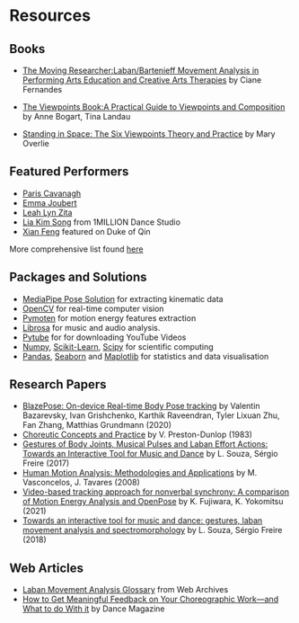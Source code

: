 
# Resources

## Books

* [The Moving Researcher:Laban/Bartenieff Movement Analysis in Performing Arts Education and Creative Arts Therapies](https://www.perlego.com/book/952732/the-moving-researcher-labanbartenieff-movement-analysis-in-performing-arts-education-and-creative-arts-therapies-pdf) by Ciane Fernandes

* [The Viewpoints Book:A Practical Guide to Viewpoints and Composition](https://www.perlego.com/book/729715/the-viewpoints-book-a-practical-guide-to-viewpoints-and-composition-pdf?queryID=ff286a6792adc43d6925fd83893f9b0e&index=prod_BOOKS&gridPosition=2) by Anne Bogart, Tina Landau
* [Standing in Space: The Six Viewpoints Theory and Practice](https://www.sixviewpoints.com/store/standing-in-space) by Mary Overlie

## Featured Performers

* [Paris Cavanagh](https://www.youtube.com/@ParisCavanagh)
* [Emma Joubert](https://www.youtube.com/@londonballerina)
* [Leah Lyn Zita](https://www.youtube.com/@itsleahlyn)
* [Lia Kim Song](https://www.youtube.com/@1MILLION_Dance) from 1MILLION Dance Studio
* [Xian Feng](https://www.youtube.com/@dukeofqin5502) featured on Duke of Qin

More comprehensive list found [here](./resources.txt)

## Packages and Solutions

* [MediaPipe Pose Solution](https://developers.google.com/mediapipe/solutions/vision/pose_landmarker/) for extracting kinematic data
* [OpenCV](https://pypi.org/project/opencv-python/) for real-time computer vision
* [Pymoten](https://gallantlab.org/pymoten/) for motion energy features extraction
* [Librosa](https://pypi.org/project/librosa/) for music and audio analysis.
* [Pytube](https://pypi.org/project/pytube4/) for for downloading YouTube Videos
* [Numpy](https://pypi.org/project/numpy/), [Scikit-Learn](https://pypi.org/project/scikit-learn/), [Scipy](https://pypi.org/project/scipy/) for scientific computing
* [Pandas](https://pypi.org/project/pandas/), [Seaborn](https://pypi.org/project/seaborn/) and [Maplotlib](https://pypi.org/project/matplotlib/) for statistics and data visualisation

## Research Papers

* [BlazePose: On-device Real-time Body Pose tracking](https://www.semanticscholar.org/paper/c9bcea08fb81c041ed6d2b7576d8f0e47c1c850f) by Valentin Bazarevsky, Ivan Grishchenko, Karthik Raveendran, Tyler Lixuan Zhu, Fan Zhang, Matthias Grundmann (2020)
* [Choreutic Concepts and Practice](https://www.jstor.org/stable/1290804) by V. Preston-Dunlop (1983)
* [Gestures of Body Joints, Musical Pulses and Laban Effort Actions: Towards an Interactive Tool for Music and Dance](https://www.semanticscholar.org/paper/1ec12106a1c04bc8736f6c0ea7226a6319a400f8) by L. Souza, Sérgio Freire (2017)
* [Human Motion Analysis: Methodologies and Applications](https://www.researchgate.net/publication/37650298_Human_Motion_Analysis_Methodologies_and_Applications) by M. Vasconcelos, J. Tavares (2008)
* [Video-based tracking approach for nonverbal synchrony: A comparison of Motion Energy Analysis and OpenPose](https://www.semanticscholar.org/paper/cc7fd9ea9990c90c3f87746b6181d383b530a351) by K. Fujiwara, K. Yokomitsu (2021)
* [Towards an interactive tool for music and dance: gestures, laban movement analysis and spectromorphology](https://www.semanticscholar.org/paper/6453d6366a26603e5e5eefc4c0365451928a79e4) by L. Souza, Sérgio Freire (2018)

## Web Articles

* [Laban Movement Analysis Glossary](https://web.archive.org/web/20180720135928/http://www.movementhasmeaning.com/glossary/) from Web Archives
* [How to Get Meaningful Feedback on Your Choreographic Work—and What to do With it](https://www.dancemagazine.com/choreography-feedback/) by Dance Magazine